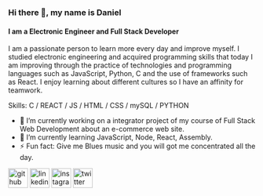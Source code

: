 ### Hi there 👋, my name is Daniel
#### I am a Electronic Engineer and Full Stack Developer

I am a passionate person to learn more every day and improve myself. I studied electronic engineering and acquired programming skills that today I am improving through the practice of technologies and programming languages ​​such as JavaScript, Python, C and the use of frameworks such as React. I enjoy learning about different cultures so I have an affinity for teamwork.

Skills: C / REACT / JS / HTML / CSS / mySQL / PYTHON

- 🔭 I’m currently working on a integrator project of my course of Full Stack Web Development about an e-commerce web site. 
- 🌱 I’m currently learning JavaScript, Node, React, Assembly. 
- ⚡ Fun fact: Give me Blues music and you will got me concentrated all the day. 


[<img src='https://cdn.jsdelivr.net/npm/simple-icons@3.0.1/icons/github.svg' alt='github' height='40'>](https://github.com/danielcorrea28)  [<img src='https://cdn.jsdelivr.net/npm/simple-icons@3.0.1/icons/linkedin.svg' alt='linkedin' height='40'>](https://www.linkedin.com/in/daniel-santiago-correa-collazos-41375020b/)  [<img src='https://cdn.jsdelivr.net/npm/simple-icons@3.0.1/icons/instagram.svg' alt='instagram' height='40'>](https://www.instagram.com/dscc2811/)  [<img src='https://cdn.jsdelivr.net/npm/simple-icons@3.0.1/icons/twitter.svg' alt='twitter' height='40'>](https://twitter.com/dscc28)  


